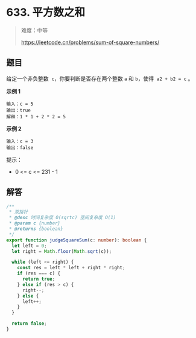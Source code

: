 # 633. 平方数之和

> 难度：中等
>
> https://leetcode.cn/problems/sum-of-square-numbers/

## 题目

给定一个非负整数  `c`，你要判断是否存在两个整数 `a` 和 `b`，使得  `a2 + b2 = c` 。

**示例 1**

```
输入：c = 5
输出：true
解释：1 * 1 + 2 * 2 = 5
```

**示例 2**

```
输入：c = 3
输出：false
```

提示：

- 0 <= c <= 231 - 1

## 解答

```typescript
/**
 * 双指针
 * @desc 时间复杂度 O(sqrtc) 空间复杂度 O(1)
 * @param c {number}
 * @returns {boolean}
 */
export function judgeSquareSum(c: number): boolean {
  let left = 0;
  let right = Math.floor(Math.sqrt(c));

  while (left <= right) {
    const res = left * left + right * right;
    if (res === c) {
      return true;
    } else if (res > c) {
      right--;
    } else {
      left++;
    }
  }

  return false;
}
```
